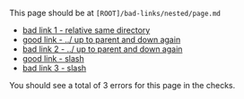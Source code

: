 This page should be at `[ROOT]/bad-links/nested/page.md`

- [bad link 1 - relative same directory](relative-bad-page.md)
- [good link - ../ up to parent and down again](../nested/page.md)
- [bad link 2 - ../ up to parent and down again](../nested/nope.md)
- [good link - slash](/bad-links/nested/page.md)
- [bad link 3 - slash](/bad-links/nested/no-existe.md)

You should see a total of 3 errors for this page in the checks.

